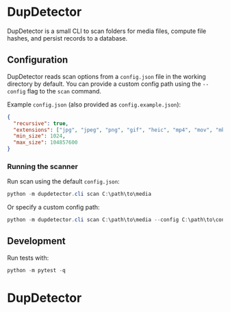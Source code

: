 # DupDetector

DupDetector is a small CLI to scan folders for media files, compute file hashes, and persist records to a database.

## Configuration

DupDetector reads scan options from a `config.json` file in the working directory by default. You can provide a custom config path using the `--config` flag to the `scan` command.

Example `config.json` (also provided as `config.example.json`):

```json
{
  "recursive": true,
  "extensions": ["jpg", "jpeg", "png", "gif", "heic", "mp4", "mov", "mkv"],
  "min_size": 1024,
  "max_size": 104857600
}
```

### Running the scanner

Run scan using the default `config.json`:

```powershell
python -m dupdetector.cli scan C:\path\to\media
```

Or specify a custom config path:

```powershell
python -m dupdetector.cli scan C:\path\to\media --config C:\path\to\config.json
```

## Development

Run tests with:

```powershell
python -m pytest -q
```
# DupDetector